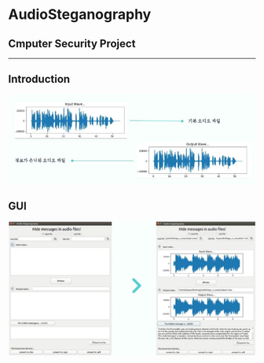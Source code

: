 # AudioSteganography

## Cmputer Security Project 
- - -

## Introduction
![AudioSteganography](image/introduction.JPG)

## GUI
![AudioSteganography](image/gui.JPG)
